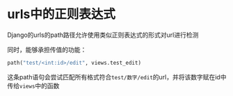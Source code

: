 # urls中的正则表达式

Django的urls的path路径允许使用类似正则表达式的形式对url进行检测

同时，能够承担传值的功能：

```python
path("test/<int:id>/edit", views.test_edit)
```

这条path语句会尝试匹配所有格式符合`test/数字/edit`的url，并将该数字赋在id中传给`views`中的函数
